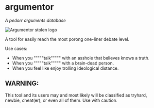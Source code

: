 # argumentor
_A pedorr arguments database_

![Argumentor stolen logo](http://i.imgur.com/f18yQTO.png)

A tool for easily reach the most porong one-liner debate level.

Use cases:
* When you """""talk""""" with an asshole that believes knows a truth.
* When you """""talk""""" with a brain-dead person.
* When you feel like enjoy trolling ideological distance.


## WARNING:
This tool and its users may and most likely will be classified as 
tryhard, newbie, cheat(er), or even all of them. Use with caution.
